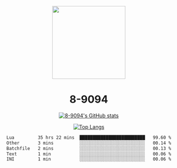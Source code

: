 <div align="center">
  <img src="[https://avatars.githubusercontent.com/u/73003857?v=4](https://cdn.discordapp.com/attachments/1022673925198577677/1105917345601433670/9094.png)" width="200px"/>
  <h1>8-9094</h1>

[![8-9094's GitHub stats](https://github-readme-stats.vercel.app/api?username=8-9094&show_icons=true&theme=synthwave)](https://github.com/anuraghazra/github-readme-stats)

[![Top Langs](https://github-readme-stats.vercel.app/api/top-langs/?username=8-9094&layout=compact&theme=synthwave)](https://github.com/Wrath-cyber/github-readme-stats)
 
<!--START_SECTION:waka-->

```txt
Lua         35 hrs 22 mins  █████████████████████████   99.60 %
Other       3 mins          ░░░░░░░░░░░░░░░░░░░░░░░░░   00.14 %
Batchfile   2 mins          ░░░░░░░░░░░░░░░░░░░░░░░░░   00.13 %
Text        1 min           ░░░░░░░░░░░░░░░░░░░░░░░░░   00.06 %
INI         1 min           ░░░░░░░░░░░░░░░░░░░░░░░░░   00.06 %
```

<!--END_SECTION:waka-->
